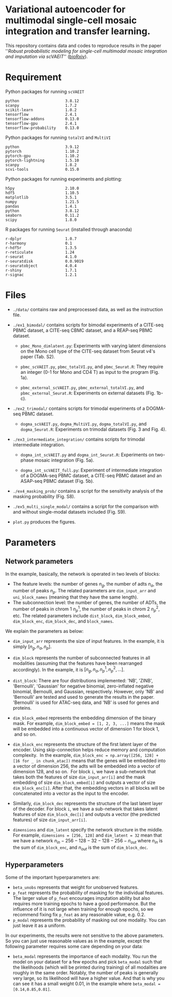 # Variational autoencoder for multimodal single-cell mosaic integration and transfer learning.

This repository contains data and codes to reproduce results in the paper ''*Robust probabilistic modeling for single-cell multimodal mosaic integration and imputation via scVAEIT*'' ([bioRxiv](https://doi.org/10.1101/2022.07.25.501456)).


# Requirement


Python packages for running `scVAEIT`

```
python                    3.8.12
scanpy                    1.7.2
scikit-learn              1.0.2
tensorflow                2.4.1
tensorflow-addons         0.13.0
tensorflow-gpu            2.4.1
tensorflow-probability    0.13.0 
```


Python packages for running `totalVI` and `MultiVI`

```
python                    3.9.12
pytorch                   1.10.2
pytorch-gpu               1.10.2
pytorch-lightning         1.5.10
scanpy                    1.8.2
scvi-tools                0.15.0
```


Python packages for running experiments and plotting:

```
h5py                      2.10.0
hdf5                      1.10.5
matplotlib                3.5.1
numpy                     1.21.5
pandas                    1.4.1
python                    3.8.12
seaborn                   0.11.2
scipy                     1.8.0
```

R packages for running `Seurat` (installed through anaconda)

```
r-dplyr                   1.0.7
r-harmony                 0.1
r-hdf5r                   1.3.5
r-reticulate              1.24
r-seurat                  4.1.0
r-seuratdisk              0.0.9019
r-seuratobject            4.0.4
r-shiny                   1.7.1
r-signac                  1.2.1
```


# Files

- `./data/` contains raw and preprocessed data, as well as the instruction file.
- `./ex1_bimodal/` contains scripts for bimodal experiments of a CITE-seq PBMC dataset, a CITE-seq CBMC dataset, and a REAP-seq PBMC dataset.

	- `pbmc_Mono_dimlatent.py`: Experiments with varying latent dimensions on the Mono cell type of the CITE-seq dataset from Seurat v4's paper (Tab. S2).

	- `pbmc_scVAEIT.py`, `pbmc_totalVI.py`, and `pbmc_Seurat.R`: They require an integer (0-1 for Mono and CD4 T) as input to the program (Fig. 1a).

	- `pbmc_external_scVAEIT.py`, `pbmc_external_totalVI.py`, and `pbmc_external_Seurat.R`: Experiments on external datasets (Fig. 1b-c).

- `./ex2_trimodal/` contains scripts for trimodal experiments of a DOGMA-seq PBMC dataset.

	- `dogma_scVAEIT.py`, `dogma_MultiVI.py`, `dogma_totalVI.py`, and `dogma_Seurat.R`: Experiments on trimodal datasets (Fig. 3 and Fig. 4).

- `./ex3_intermediate_integration/` contains scripts for trimodal intermediate integration.

	- `dogma_int_scVAEIT.py` and `dogma_int_Seurat.R`: Experiments on two-phase mosaic integration (Fig. 5a).

	- `dogma_int_scVAEIT_full.py`: Experiment of intermediate integration of a DOGMA-seq PBMC dataset, a CITE-seq PBMC dataset and an ASAP-seq PBMC dataset (Fig. 5b).

- `./ex4_masking_prob/` contains a script for the sensitivity analysis of the masking probability (Fig. S8).

- `./ex5_multi_single_modal/` contains a script for the comparison with and without single-modal datasets included (Fig. S9).

- `plot.py` produces the figures.
  


# Parameters
## Network parameters

In the example, basically, the network is operated in two levels of blocks:
- The feature levels: the number of genes $n_g$, the number of adts $n_a$, the number of peaks $n_p$. The related parameters are `dim_input_arr` and `uni_block_names` (meaning that they have the same length).
- The subconnection level: the number of genes, the number of ADTs, the number of peaks in chrom 1 $n_p^1$, the number of peaks in chrom 2 $n_p^2$, etc. The related parameters include `dist_block`, `dim_block_embed`, `dim_block_enc`, `dim_block_dec`, and `block_names`.

We explain the parameters as below:

- `dim_input_arr` represents the size of input features. In the example, it is simply $[n_g, n_a, n_p]$.

- `dim_block` represents the number of subconnected features in all modalities (assuming that the features have been rearranged accordingly). In the example, it is $[n_g, n_a, n_p^1, n_p^2, \ldots]$. 

- `dist_block`: There are four distributions implemented: 'NB', 'ZINB', 'Bernoulli', 'Gaussian' for negative binomial, zero-inflated negative binomial, Bernoulli, and Gaussian, respectively. However, only 'NB' and 'Bernoulli' are tested and used to generate the results in the paper. 'Bernoulli' is used for ATAC-seq data, and 'NB' is used for genes and proteins.

- `dim_block_embed` represents the embedding dimension of the binary mask. For example, `dim_block_embed = [1, 2, 3, ...]` means the mask will be embedded into a continuous vector of dimension 1 for block 1,  and so on.

- `dim_block_enc` represents the structure of the first latent layer of the encoder. Using skip-connection helps reduce memory and computation complexity. 
In the example, `dim_block_enc = np.array([256, 128] + [16 for _ in chunk_atac])` means that the genes will be embedded into a vector of dimension 256, the adts will be embedded into a vector of dimension 128, and so on. 
For block `i`, we have a sub-network that takes both the features of size `dim_input_arr[i]` and the mask embedding of size `dim_block_embed[i]` and outputs a vector of size `dim_block_enc[i]`.
After that, the embedding vectors in all blocks will be concatenated into a vector as the input to the encoder. 

- Similarly, `dim_block_dec` represents the structure of the last latent layer of the decoder. For block `i`, we have a sub-network that takes latent features of size `dim_block_dec[i]` and outputs a vector (the predicted features) of size `dim_input_arr[i]`.


- `dimensions` and `dim_latent` specify the network structure in the middle. For example, `dimensions = [256, 128]` and `dim_latent = 32` mean that we have a network $n_{in}-256-128-32-128-256-n_{out}$ where $n_{in}$ is the sum of `dim_block_enc`, and $n_{out}$ is the sum of `dim_block_dec`.

## Hyperparameters
Some of the important hyperparameters are:
- `beta_unobs` represents that weight for unobserved features.
- `p_feat` represents the probability of masking for the individual features. The larger value of `p_feat` encourages imputation ability but also requires more training epochs to have a good performance. But the influence of it is not large when training for enough epochs, so we recommend fixing fix `p_feat` as any reasonable value, e.g. 0.2. 
- `p_modal` represents the probability of masking out one modality. You can just leave it as a uniform.

In our experiments, the results were not sensitive to the above parameters. So you can just use reasonable values as in the example, except the following parameter requires some care depending on your data:

- `beta_modal` represents the importance of each modality. You run the model on your dataset for a few epochs and pick `beta_modal` such that the likelihoods (which will be printed during training) of all modalities are roughly in the same order. Notably, the number of peaks is generally very large, so its likelihood will have a higher value. And that is why you can see it has a small weight 0.01, in the example where `beta_modal = [0.14,0.85,0.01]`.


